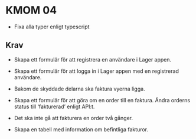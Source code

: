 KMOM 04
===========

* Fixa alla typer enligt typescript

Krav
------

* Skapa ett formulär för att registrera en användare i Lager appen.

* Skapa ett formulär för att logga in i Lager appen med en registrerad användare.

* Bakom de skyddade delarna ska faktura vyerna ligga.

* Skapa ett formulär för att göra om en order till en faktura. Ändra orderns status till ‘fakturerad’ enligt API:t.

* Det ska inte gå att fakturera en order två gånger.

* Skapa en tabell med information om befintliga fakturor.

